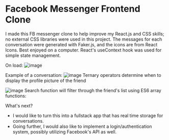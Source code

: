 # Facebook Messenger Frontend Clone
I made this FB messenger clone to help improve my React.js and CSS skills; no external CSS libraries were used in this project. The messages for each conversation were generated with Faker.js, and the icons are from React Icons. Best enjoyed on a computer. React's useContext hook was used for simple state management.

On load:
![image](https://user-images.githubusercontent.com/47995084/131173126-434dfb19-470c-4ed3-a364-caffc5c468c8.png)

Example of a conversation:
![image](https://user-images.githubusercontent.com/47995084/131173150-8e77885a-a3ed-4863-b537-fbd44768b326.png)
Ternary operators determine when to display the profile picture of the friend

![image](https://user-images.githubusercontent.com/47995084/131173171-6249abf5-637f-4f7b-9b5c-d3971e29c42f.png)
Search function will filter through the friend's list using ES6 array functions:

What's next?
* I would like to turn this into a fullstack app that has real time storage for conversations.
* Going further, I would also like to implement a login/authentication system, possibly utilizing Facebook's API as well.
